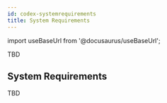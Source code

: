 ```yaml
---
id: codex-systemrequirements
title: System Requirements
---
```


import useBaseUrl from '@docusaurus/useBaseUrl';

TBD

## System Requirements

TBD